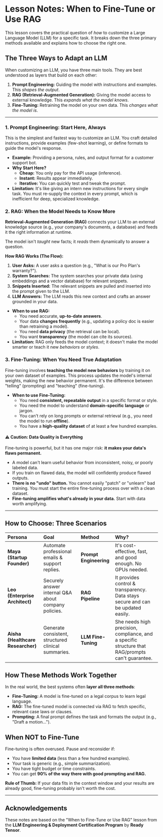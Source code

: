 # Lesson Notes: When to Fine-Tune or Use RAG

This lesson covers the practical question of *how* to customize a Large Language Model (LLM) for a specific task. It breaks down the three primary methods available and explains how to choose the right one.

## The Three Ways to Adapt an LLM

When customizing an LLM, you have three main tools. They are best understood as layers that build on each other:

1.  **Prompt Engineering:** Guiding the model with instructions and examples. This *shapes the output*.
2.  **RAG (Retrieval-Augmented Generation):** Giving the model access to external knowledge. This *expands what the model knows*.
3.  **Fine-Tuning:** Retraining the model on your own data. This *changes what the model is*.

---

### 1. Prompt Engineering: Start Here, Always

This is the simplest and fastest way to customize an LLM. You craft detailed instructions, provide examples (few-shot learning), or define formats to guide the model's response.

* **Example:** Providing a persona, rules, and output format for a customer support bot.
* **Why Start Here?**
    * **Cheap:** You only pay for the API usage (inference).
    * **Instant:** Results appear immediately.
    * **Iterative:** You can quickly test and tweak the prompt.
* **Limitation:** It's like giving an intern new instructions for every single task. You must re-supply the context in every prompt, which is inefficient for deep, specialized knowledge.

### 2. RAG: When the Model Needs to Know More

**Retrieval-Augmented Generation (RAG)** connects your LLM to an external knowledge source (e.g., your company's documents, a database) and feeds it the right information at runtime.

The model isn't *taught* new facts; it *reads* them dynamically to answer a question.

**How RAG Works (The Flow):**
1.  **User Asks:** A user asks a question (e.g., "What is our Pro Plan's warranty?").
2.  **System Searches:** The system searches your private data (using embeddings and a vector database) for relevant snippets.
3.  **Snippets Inserted:** The relevant snippets are pulled and inserted into the prompt given to the LLM.
4.  **LLM Answers:** The LLM reads this new context and crafts an answer grounded in your data.

* **When to use RAG:**
    * You need accurate, **up-to-date answers**.
    * Your data **changes frequently** (e.g., updating a policy doc is easier than retraining a model).
    * You need **data privacy** (the retrieval can be local).
    * You want **transparency** (the model can cite its sources).
* **Limitation:** RAG only feeds the model context; it doesn't make the model smarter or teach it new *behaviors* or *styles*.

### 3. Fine-Tuning: When You Need True Adaptation

Fine-tuning involves **teaching the model new behaviors** by training it on your own dataset of examples. This process updates the model's internal weights, making the new behavior permanent. It's the difference between "telling" (prompting) and "teaching" (fine-tuning).

* **When to use Fine-Tuning:**
    * You need **consistent, repeatable output** in a specific format or style.
    * You need the model to understand **domain-specific language** or jargon.
    * You can't rely on long prompts or external retrieval (e.g., you need the model to run **offline**).
    * You have a **high-quality dataset** of at least a few hundred examples.

#### ⚠️ Caution: Data Quality is Everything

Fine-tuning is powerful, but it has one major risk: **it makes your data's flaws permanent.**
* A model can't learn useful behavior from inconsistent, noisy, or poorly labeled data.
* If you train on flawed data, the model will confidently produce flawed outputs.
* **There is no "undo" button.** You cannot easily "patch" or "unlearn" bad training. You must start the entire fine-tuning process over with a clean dataset.
* **Fine-tuning amplifies what's already in your data.** Start with data worth amplifying.

---

## How to Choose: Three Scenarios

| Persona | Goal | Method | Why? |
| :--- | :--- | :--- | :--- |
| **Maya (Startup Founder)** | Automate professional emails & support replies. | **Prompt Engineering** | It's cost-effective, fast, and good enough. No GPUs needed. |
| **Leo (Enterprise Architect)**| Securely answer internal Q&A about company policies. | **RAG Pipeline** | It provides control & transparency. Data stays secure and can be updated easily. |
| **Aisha (Healthcare Researcher)** | Generate consistent, structured clinical summaries. | **LLM Fine-Tuning** | She needs high precision, compliance, and a specific structure that RAG/prompts can't guarantee. |

## How These Methods Work Together

In the real world, the best systems often **layer all three methods**:

* **Fine-Tuning:** A model is fine-tuned on a legal corpus to learn legal language.
* **RAG:** The fine-tuned model is connected via RAG to fetch specific, relevant case laws or clauses.
* **Prompting:** A final prompt defines the task and formats the output (e.g., "Draft a motion...").

## When NOT to Fine-Tune

Fine-tuning is often overused. Pause and reconsider if:
* You have **limited data** (less than a few hundred examples).
* Your task is generic (e.g., simple summarization).
* You have tight budget or time constraints.
* You can get **90% of the way there with good prompting and RAG.**

**Rule of Thumb:** If your data fits in the context window and your results are already good, fine-tuning probably isn't worth the cost.

---

## Acknowledgements

These notes are based on the "When to Fine-Tune or Use RAG" lesson from the **LLM Engineering & Deployment Certification Program** by **Ready Tensor**.